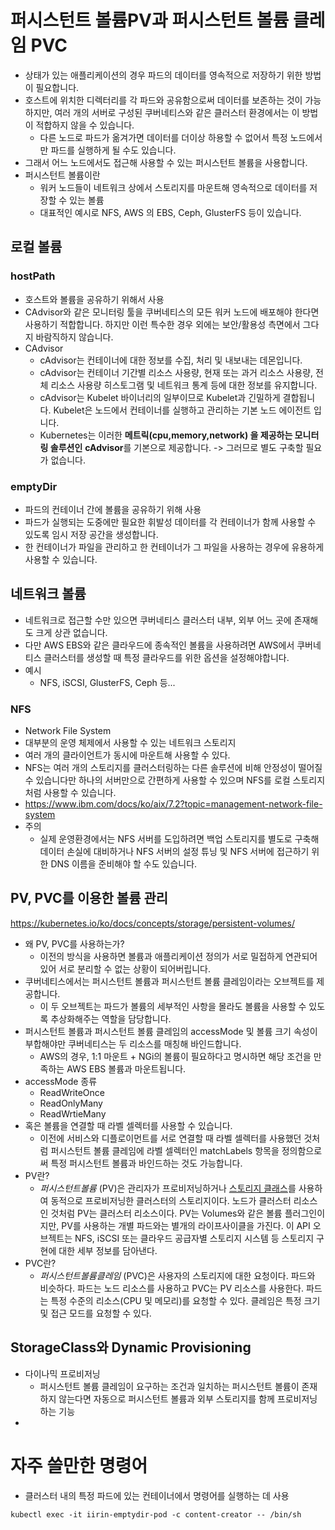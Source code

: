 # 퍼시스턴트 볼륨PV과 퍼시스턴트 볼륨 클레임 PVC
- 상태가 있는 애플리케이션의 경우 파드의 데이터를 영속적으로 저장하기 위한 방법이 필요합니다.
- 호스트에 위치한 디렉터리를 각 파드와 공유함으로써 데이터를 보존하는 것이 가능하지만, 여러 개의 서버로 구성된 쿠버네티스와 같은 클러스터 환경에서는 이 방법이 적합하지 않을 수 있습니다.
	- 다른 노드로 파드가 옮겨가면 데이터를 더이상 하용할 수 없어서 특정 노드에서만 파드를 실행하게 될 수도 있습니다.
- 그래서 어느 노드에서도 접근해 사용할 수 있는 퍼시스턴트 볼륨을 사용합니다.
- 퍼시스턴트 볼륨이란
	- 워커 노드들이 네트워크 상에서 스토리지를 마운트해 영속적으로 데이터를 저장할 수 있는 볼륨
	- 대표적인 예시로 NFS, AWS 의 EBS, Ceph, GlusterFS 등이 있습니다.

## 로컬 볼륨
### hostPath
- 호스트와 볼륨을 공유하기 위해서 사용
- CAdvisor와 같은 모니터링 툴을 쿠버네티스의 모든 워커 노드에 배포해야 한다면 사용하기 적합합니다. 하지만 이런 특수한 경우 외에는 보안/활용성 측면에서 그다지 바람직하지 않습니다.
- CAdvisor
	- cAdvisor는 컨테이너에 대한 정보를 수집, 처리 및 내보내는 데몬입니다.
	- cAdvisor는 컨테이너 기간별 리소스 사용량, 현재 또는 과거 리소스 사용량, 전체 리소스 사용량 히스토그램 및 네트워크 통계 등에 대한 정보를 유지합니다.
	- cAdvisor는 Kubelet 바이너리의 일부이므로 Kubelet과 긴밀하게 결합됩니다. Kubelet은 노드에서 컨테이너를 실행하고 관리하는 기본 노드 에이전트 입니다.
	- Kubernetes는 이러한 **메트릭(cpu,memory,network) 을 제공하는 모니터링 솔루션인** **cAdvisor**를 기본으로 제공합니다. -> 그러므로 별도 구축할 필요가 없습니다.
### emptyDir
- 파드의 컨테이너 간에 볼륨을 공유하기 위해 사용
- 파드가 실행되는 도중에만 필요한 휘발성 데이터를 각 컨테이너가 함께 사용할 수 있도록 임시 저장 공간을 생성합니다.
- 한 컨테이너가 파일을 관리하고 한 컨테이너가 그 파일을 사용하는 경우에 유용하게 사용할 수 있습니다.

## 네트워크 볼륨
- 네트워크로 접근할 수만 있으면 쿠버네티스 클러스터 내부, 외부 어느 곳에 존재해도 크게 상관 없습니다.
- 다만 AWS EBS와 같은 클라우드에 종속적인 볼륨을 사용하려면 AWS에서 쿠버네티스 클러스터를 생성할 때 특정 클라우드를 위한 옵션을 설정해야합니다.
- 예시
	- NFS, iSCSI, GlusterFS, Ceph 등...

### NFS
- Network File System
- 대부분의 운영 체제에서 사용할 수 있는 네트워크 스토리지
- 여러 개의 클라이언트가 동시에 마운트해 사용할 수 있다.
- NFS는 여러 개의 스토리지를 클러스터링하는 다른 솔루션에 비해 안정성이 떨어질 수 있습니다만 하나의 서버만으로 간편하게 사용할 수 있으며 NFS를 로컬 스토리지처럼 사용할 수 있습니다.
- https://www.ibm.com/docs/ko/aix/7.2?topic=management-network-file-system
- 주의
	- 실제 운영환경에서는 NFS 서버를 도입하려면 백업 스토리지를 별도로 구축해 데이터 손실에 대비하거나 NFS 서버의 설정 튜닝 및 NFS 서버에 접근하기 위한 DNS 이름을 준비해야 할 수도 있습니다.

## PV, PVC를 이용한 볼륨 관리
https://kubernetes.io/ko/docs/concepts/storage/persistent-volumes/
- 왜 PV, PVC를 사용하는가?
	- 이전의 방식을 사용하면 볼륨과 애플리케이션 정의가 서로 밀접하게 연관되어 있어 서로 분리할 수 없는 상황이 되어버립니다.
- 쿠버네티스에서는 퍼시스턴트 볼륨과 퍼시스턴트 볼륨 클레임이라는 오브젝트를 제공합니다.
	- 이 두 오브젝트는 파드가 볼륨의 세부적인 사항을 몰라도 볼륨을 사용할 수 있도록 추상화해주는 역할을 담당합니다.
- 퍼시스턴트 볼륨과 퍼시스턴트 볼륨 클레임의 accessMode 및 볼륨 크기 속성이 부합해야만 쿠버네티스는 두 리소스를 매칭해 바인드합니다.
	- AWS의 경우, 1:1 마운트 + NGi의 볼륨이 필요하다고 명시하면 해당 조건을 만족하는 AWS EBS 볼륨과 마운트됩니다.
- accessMode 종류
	- ReadWriteOnce
	- ReadOnlyMany
	- ReadWrtieMany
- 혹은 볼륨을 연결할 때 라벨 셀렉터를 사용할 수 있습니다.
	- 이전에 서비스와 디플로이먼트를 서로 연결할 때 라벨 셀렉터를 사용했던 것처럼 퍼시스턴트 볼륨 클레임에 라벨 셀렉터인 matchLabels 항목을 정의함으로써 특정 퍼시스턴트 볼륨과 바인드하는 것도 가능합니다.
- PV란?
	- _퍼시스턴트볼륨_ (PV)은 관리자가 프로비저닝하거나 [스토리지 클래스](https://kubernetes.io/ko/docs/concepts/storage/storage-classes/)를 사용하여 동적으로 프로비저닝한 클러스터의 스토리지이다. 노드가 클러스터 리소스인 것처럼 PV는 클러스터 리소스이다. PV는 Volumes와 같은 볼륨 플러그인이지만, PV를 사용하는 개별 파드와는 별개의 라이프사이클을 가진다. 이 API 오브젝트는 NFS, iSCSI 또는 클라우드 공급자별 스토리지 시스템 등 스토리지 구현에 대한 세부 정보를 담아낸다.
- PVC란?
	- _퍼시스턴트볼륨클레임_ (PVC)은 사용자의 스토리지에 대한 요청이다. 파드와 비슷하다. 파드는 노드 리소스를 사용하고 PVC는 PV 리소스를 사용한다. 파드는 특정 수준의 리소스(CPU 및 메모리)를 요청할 수 있다. 클레임은 특정 크기 및 접근 모드를 요청할 수 있다.

## StorageClass와 Dynamic Provisioning
- 다이나믹 프로비저닝
	- 퍼시스턴트 볼륨 클레임이 요구하는 조건과 일치하는 퍼시스턴트 볼륨이 존재하지 않는다면 자동으로 퍼시스턴트 볼륨과 외부 스토리지를 함께 프로비저닝하는 기능
- 

# 자주 쓸만한 명령어
- 클러스터 내의 특정 파드에 있는 컨테이너에서 명령어를 실행하는 데 사용
```
kubectl exec -it iirin-emptydir-pod -c content-creator -- /bin/sh
```
